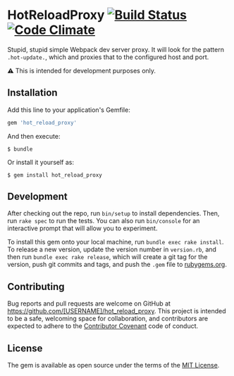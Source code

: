 # HotReloadProxy [![Build Status](https://travis-ci.org/buren/hot_reload_proxy.svg?branch=master)](https://travis-ci.org/buren/hot_reload_proxy) [![Code Climate](https://codeclimate.com/github/buren/hot_reload_proxy/badges/gpa.svg)](https://codeclimate.com/github/buren/hot_reload_proxy)

Stupid, stupid simple Webpack dev server proxy. It will look for the pattern `.hot-update.`, which and proxies that to the configured host and port.

:warning: This is intended for development purposes only.

## Installation

Add this line to your application's Gemfile:

```ruby
gem 'hot_reload_proxy'
```

And then execute:
```
$ bundle
```

Or install it yourself as:
```
$ gem install hot_reload_proxy
```

## Development

After checking out the repo, run `bin/setup` to install dependencies. Then, run `rake spec` to run the tests. You can also run `bin/console` for an interactive prompt that will allow you to experiment.

To install this gem onto your local machine, run `bundle exec rake install`. To release a new version, update the version number in `version.rb`, and then run `bundle exec rake release`, which will create a git tag for the version, push git commits and tags, and push the `.gem` file to [rubygems.org](https://rubygems.org).

## Contributing

Bug reports and pull requests are welcome on GitHub at https://github.com/[USERNAME]/hot_reload_proxy. This project is intended to be a safe, welcoming space for collaboration, and contributors are expected to adhere to the [Contributor Covenant](contributor-covenant.org) code of conduct.

## License

The gem is available as open source under the terms of the [MIT License](http://opensource.org/licenses/MIT).
